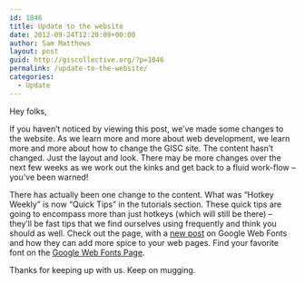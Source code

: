 ```yaml
---
id: 1046
title: Update to the website
date: 2012-09-24T12:20:09+00:00
author: Sam Matthews
layout: post
guid: http://giscollective.org/?p=1046
permalink: /update-to-the-website/
categories:
  - Update
---
```

Hey folks,

If you haven&#8217;t noticed by viewing this post, we&#8217;ve made some changes to the website. As we learn more and more about web development, we learn more and more about how to change the GISC site. The content hasn&#8217;t changed. Just the layout and look. There may be more changes over the next few weeks as we work out the kinks and get back to a fluid work-flow – you&#8217;ve been warned!

There has actually been one change to the content. What was &#8220;Hotkey Weekly&#8221; is now &#8220;Quick Tips&#8221; in the tutorials section. These quick tips are going to encompass more than just hotkeys (which will still be there) – they&#8217;ll be fast tips that we find ourselves using frequently and think you should as well. Check out the page, with a [new post](http://giscollective.org/tutorials/quick-tips/google-web-fonts/) on Google Web Fonts and how they can add more spice to your web pages. Find your favorite font on the [Google Web Fonts Page](http://www.google.com/webfonts).

Thanks for keeping up with us. Keep on mugging.